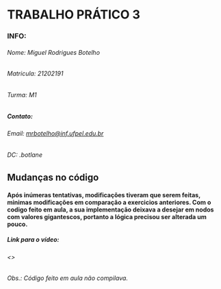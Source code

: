 # TRABALHO PRÁTICO 3
### 

### INFO:
###### Nome: Miguel Rodrigues Botelho
###### Matricula: 21202191
###### Turma: M1
##### Contato:
###### Email: mrbotelho@inf.ufpel.edu.br 
###### DC: .botlane

## Mudanças no código
#### Após inúmeras tentativas, modificações tiveram que serem feitas, minimas modificações em comparação a exercicios anteriores. Com o codigo feito em aula, a sua implementação deixava a desejar em nodos com valores gigantescos, portanto a lógica precisou ser alterada um pouco.
##### Link para o vídeo:
###### <>
###### Obs.: Código feito em aula não compilava. 
